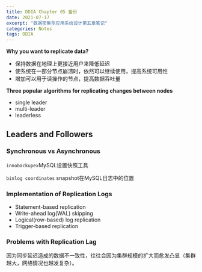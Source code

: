 ```yaml
---
title: DDIA Chapter 05 备份 
date: 2021-07-17
excerpt: "数据密集型应用系统设计第五章笔记"
categories: Notes
tags: DDIA
---
```


**Why you want to replicate data?**

- 保持数据在地理上更接近用户来降低延迟
- 使系统在一部分节点崩溃时，依然可以继续使用，提高系统可用性
- 增加可以用于读操作的节点，提高数据吞吐量

**Three popular algorithms for replicating changes between nodes**

- single leader
- multi-leader
- leaderless

## Leaders and Followers

### Synchronous vs Asynchronous

`innobackupex`MySQL设置快照工具

`binlog coordinates` snapshot在MySQL日志中的位置

### Implementation of Replication Logs

- Statement-based replication
- Write-ahead log(WAL) skipping
- Logical(row-based) log replication
- Trigger-based replication

### Problems with Replication Lag

因为同步延迟造成的数据不一致性，往往会因为集群规模的扩大而愈发凸显（集群越大，网络情况也越发复杂）。